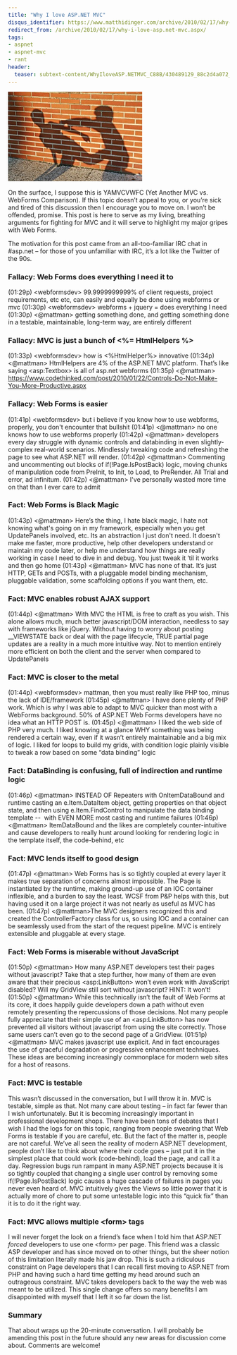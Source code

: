 ```yaml
---
title: "Why I love ASP.NET MVC"
disqus_identifier: https://www.matthidinger.com/archive/2010/02/17/why-i-love-asp.net-mvc.aspx
redirect_from: /archive/2010/02/17/why-i-love-asp.net-mvc.aspx/
tags: 
- aspnet
- aspnet-mvc
- rant
header:
  teaser: subtext-content/WhyIloveASP.NETMVC_C88B/430489129_88c2d4a072_thumb.jpg
---
```

![](/images/subtext-content/WhyIloveASP.NETMVC_C88B/430489129_88c2d4a072_thumb.jpg)

On the surface, I suppose this is YAMVCVWFC (Yet Another MVC vs. WebForms Comparison). If this topic doesn’t appeal to you, or you’re sick and tired of this discussion then I encourage you to move on. I won’t be offended, promise. This post is here to serve as my living, breathing arguments for fighting for MVC and it will serve to highlight my major gripes with Web Forms.

The motivation for this post came from an all-too-familiar IRC chat in \#asp.net – for those of you unfamiliar with IRC, it’s a lot like the Twitter of the 90s.

### Fallacy: Web Forms does everything I need it to

(01:29p) &lt;webformsdev&gt; 99.9999999999% of client requests, project requirements, etc etc, can easily and equally be done using webforms or mvc
(01:30p) &lt;webformsdev&gt; webforms + jquery = does everything I need
(01:30p) &lt;@mattman&gt; getting something done, and getting something done in a testable, maintainable, long-term way, are entirely different

### Fallacy: MVC is just a bunch of &lt;%= HtmlHelpers %&gt;

(01:33p) &lt;webformsdev&gt; how is &lt;%HtmlHelper%&gt; innovative
(01:34p) &lt;@mattman&gt; HtmlHelpers are 4% of the ASP.NET MVC platform. That’s like saying &lt;asp:Textbox&gt; is all of asp.net webforms
(01:35p) &lt;@mattman&gt; <https://www.codethinked.com/post/2010/01/22/Controls-Do-Not-Make-You-More-Productive.aspx> 

### Fallacy: Web Forms is easier

(01:41p) &lt;webformsdev&gt; but i believe if you know how to use webforms, properly, you don't encounter that bullshit
(01:41p) &lt;@mattman&gt; no one knows how to use webforms properly
(01:42p) &lt;@mattman&gt; developers every day struggle with dynamic controls and databinding in even slightly-complex real-world scenarios. Mindlessly tweaking code and refreshing the page to see what ASP.NET will render.
(01:42p) &lt;@mattman&gt; Commenting and uncommenting out blocks of if(!Page.IsPostBack) logic, moving chunks of manipulation code from PreInit, to Init, to Load, to PreRender. All Trial and error, ad infinitum.
(01:42p) &lt;@mattman&gt; I've personally wasted more time on that than I ever care to admit

### Fact: Web Forms is Black Magic

(01:43p) &lt;@mattman&gt; Here’s the thing, I hate black magic, I hate not knowing what's going on in my framework, especially when you get UpdatePanels involved, etc. Its an abstraction I just don't need. It doesn't make me faster, more productive, help other developers understand or maintain my code later, or help me understand how things are really working in case I need to dive in and debug. You just tweak it ‘til it works and then go home
(01:43p) &lt;@mattman&gt; MVC has none of that. It’s just HTTP, GETs and POSTs, with a pluggable model binding mechanism, pluggable validation, some scaffolding options if you want them, etc.

### Fact: MVC enables robust AJAX support

(01:44p) &lt;@mattman&gt; With MVC the HTML is free to craft as you wish. This alone allows much, much better javascript/DOM interaction, needless to say with frameworks like jQuery. Without having to worry about posting \_\_VIEWSTATE back or deal with the page lifecycle, TRUE partial page updates are a reality in a much more intuitive way. Not to mention entirely more efficient on both the client and the server when compared to UpdatePanels

### Fact: MVC is closer to the metal

(01:44p) &lt;webformsdev&gt; mattman, then you must really like PHP too, minus the lack of IDE/framework
(01:45p) &lt;@mattman&gt; I have done plenty of PHP work. Which is why I was able to adapt to MVC quicker than most with a WebForms background. 50% of ASP.NET Web Forms developers have no idea what an HTTP POST is.
(01:45p) &lt;@mattman&gt; I liked the web side of PHP very much. I liked knowing at a glance WHY something was being rendered a certain way, even if it wasn’t entirely maintainable and a big mix of logic. I liked for loops to build my grids, with condition logic plainly visible to tweak a row based on some “data binding” logic

### Fact: DataBinding is confusing, full of indirection and runtime logic

(01:46p) &lt;@mattman&gt; INSTEAD OF Repeaters with OnItemDataBound and runtime casting an e.Item.DataItem object, getting properties on that object state, and then using e.Item.FindControl to manipulate the data binding template --  with EVEN MORE most casting and runtime failures
(01:46p) &lt;@mattman&gt; ItemDataBound and the likes are completely counter-intuitive and cause developers to really hunt around looking for rendering logic in the template itself, the code-behind, etc

### Fact: MVC lends itself to good design

(01:47p) &lt;@mattman&gt; Web Forms has is so tightly coupled at every layer it makes true separation of concerns almost impossible. The Page is instantiated by the runtime, making ground-up use of an IOC container inflexible, and a burden to say the least. WCSF from P&P helps with this, but having used it on a large project it was not nearly as useful as MVC has been.
(01:47p) &lt;@mattman&gt;The MVC designers recognized this and created the ControllerFactory class for us, so using IOC and a container can be seamlessly used from the start of the request pipeline. MVC is entirely extensible and pluggable at every stage.

### Fact: Web Forms is miserable without JavaScript

(01:50p) &lt;@mattman&gt; How many ASP.NET developers test their pages without javascript? Take that a step further, how many of them are even aware that their precious &lt;asp:LinkButton&gt; won’t even work with JavaScript disabled? Will my GridView still sort without javascript? HINT: It won’t!
(01:50p) &lt;@mattman&gt; While this technically isn’t the fault of Web Forms at its core, it does happily guide developers down a path without even remotely presenting the repercussions of those decisions. Not many people fully appreciate that their simple use of an &lt;asp:LinkButton&gt; has now prevented all visitors without javascript from using the site correctly. Those same users can’t even go to the second page of a GridView.
(01:51p) &lt;@mattman&gt; MVC makes javascript use explicit. And in fact encourages the use of graceful degradation or progressive enhancement techniques. These ideas are becoming increasingly commonplace for modern web sites for a host of reasons.

### Fact: MVC is testable

This wasn’t discussed in the conversation, but I will throw it in. MVC is testable, simple as that. Not many care about testing – in fact far fewer than I wish unfortunately. But it is becoming increasingly important in professional development shops. There have been tons of debates that I wish I had the logs for on this topic, ranging from people swearing that Web Forms is testable if you are careful, etc. But the fact of the matter is, people are not careful. We’ve all seen the reality of modern ASP.NET development, people don’t like to think about where their code goes – just put it in the simplest place that could work (code-behind), load the page, and call it a day. Regression bugs run rampant in many ASP.NET projects because it is so tightly coupled that changing a single user control by removing some if(!Page.IsPostBack) logic causes a huge cascade of failures in pages you never even heard of. MVC intuitively gives the Views so little power that it is actually more of chore to put some untestable logic into this “quick fix” than it is to do it the right way.

### Fact: MVC allows multiple &lt;form&gt; tags

I will never forget the look on a friend’s face when I told him that ASP.NET *forced* developers to use one &lt;form&gt; per page. This friend was a classic ASP developer and has since moved on to other things, but the sheer notion of this limitation literally made his jaw drop. This is such a ridiculous constraint on Page developers that I can recall first moving to ASP.NET from PHP and having such a hard time getting my head around such an outrageous constraint. MVC takes developers back to the way the web was meant to be utilized. This single change offers so many benefits I am disappointed with myself that I left it so far down the list.

### Summary

That about wraps up the 20-minute conversation. I will probably be amending this post in the future should any new areas for discussion come about. Comments are welcome!

 


